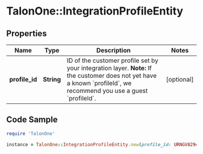 # TalonOne::IntegrationProfileEntity

## Properties

Name | Type | Description | Notes
------------ | ------------- | ------------- | -------------
**profile_id** | **String** | ID of the customer profile set by your integration layer.  **Note:** If the customer does not yet have a known &#x60;profileId&#x60;, we recommend you use a guest &#x60;profileId&#x60;.  | [optional] 

## Code Sample

```ruby
require 'TalonOne'

instance = TalonOne::IntegrationProfileEntity.new(profile_id: URNGV8294NV)
```



